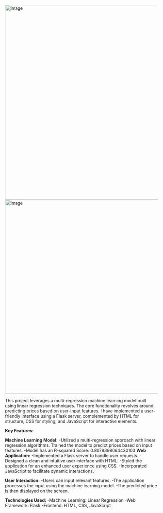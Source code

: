 <img width="641" alt="image" src="https://github.com/NiharikaAdari/Predict-Laptop-Prices/assets/130190699/78e7a476-c9f0-4fec-93ba-5a7903a3f420">


<img width="638" alt="image" src="https://github.com/NiharikaAdari/Predict-Laptop-Prices/assets/130190699/5d4d5d94-3528-42ca-a103-dedbe2442a96">

This project leverages a multi-regression machine learning model built using linear regression techniques. The core functionality revolves around predicting prices based on user-input features. 
I have implemented a user-friendly interface using a Flask server, complemented by HTML for structure, CSS for styling, and JavaScript for interactive elements.

**Key Features:**

**Machine Learning Model:**
-Utilized a multi-regression approach with linear regression algorithms. Trained the model to predict prices based on input features. 
-Model has an R-squared Score: 0.8078398064430103
**Web Application:**
-Implemented a Flask server to handle user requests.
-Designed a clean and intuitive user interface with HTML.
-Styled the application for an enhanced user experience using CSS.
-Incorporated JavaScript to facilitate dynamic interactions.

**User Interaction:**
-Users can input relevant features.
-The application processes the input using the machine learning model.
-The predicted price is then displayed on the screen.

**Technologies Used:**
-Machine Learning: Linear Regression
-Web Framework: Flask
-Frontend: HTML, CSS, JavaScript
